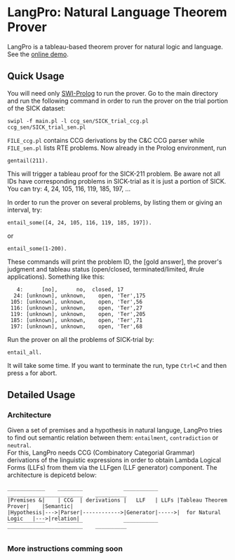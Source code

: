 # LangPro: Natural Language Theorem Prover
LangPro is a tableau-based theorem prover for natural logic and language.
See the [online demo](http://naturallogic.pro/langpro).

## Quick Usage
You will need only [SWI-Prolog](http://www.swi-prolog.org) to run the prover.
Go to the main directory and run the following command in order to run the prover on the trial portion of the SICK dataset:
```
swipl -f main.pl -l ccg_sen/SICK_trial_ccg.pl ccg_sen/SICK_trial_sen.pl
```
`FILE_ccg.pl` contains CCG derivations by the C&C CCG parser while `FILE_sen.pl` lists RTE problems. 
Now already in the Prolog environment, run 
```
gentail(211).
```
This will trigger a tableau proof for the SICK-211 problem. Be aware not all IDs have corresponding problems in SICK-trial as it is just a portion of SICK. You can try: 4, 24, 105, 116, 119, 185, 197, ... 

In order to run the prover on several problems, by listing them or giving an interval, try:
```
entail_some([4, 24, 105, 116, 119, 185, 197]).
```
or
```
entail_some(1-200).
```
These commands will print the problem ID, the [gold answer], the prover's judgment and tableau status (open/closed, terminated/limited, #rule applications). Something like this:
```
   4:      [no],      no,  closed, 17         
  24: [unknown], unknown,    open, 'Ter',175  
 105: [unknown], unknown,    open, 'Ter',56   
 116: [unknown], unknown,    open, 'Ter',27   
 119: [unknown], unknown,    open, 'Ter',205  
 185: [unknown], unknown,    open, 'Ter',71   
 197: [unknown], unknown,    open, 'Ter',68 
```
Run the prover on all the problems of SICK-trial by:
```
entail_all.
```
It will take some time. If you want to terminate the run, type `Ctrl+C` and then press `a` for abort.

## Detailed Usage

### Architecture
Given a set of premises and a hypothesis in natural languge, LangPro tries to find out semantic relation between them: `entailment`, `contradiction` or `neutral`.  
For this, LangPro needs CCG (Combinatory Categorial Grammar) derivations of the linguistic expressions in order to obtain Lambda Logical Forms (LLFs) from them via the LLFgen (LLF generator) component. The architecture is depicetd below: 
```
____________    ________             ___________      ________________________    __________ 
|Premises &|    | CCG  | derivations |   LLF   | LLFs |Tableau Theorem Prover|    |Semantic|
|Hypothesis|--->|Parser|------------>|Generator|----->|  for Natural Logic   |--->|relation|
‾‾‾‾‾‾‾‾‾‾‾‾    ‾‾‾‾‾‾‾‾             ‾‾‾‾‾‾‾‾‾‾‾      ‾‾‾‾‾‾‾‾‾‾‾‾‾‾‾‾‾‾‾‾‾‾‾‾    ‾‾‾‾‾‾‾‾‾‾ 
```

### More instructions comming soon

